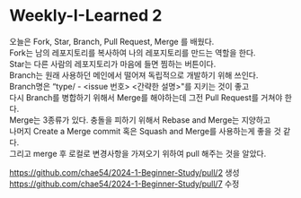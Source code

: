 Weekly-I-Learned 2
================

오늘은 Fork, Star, Branch, Pull Request, Merge 를 배웠다.  
Fork는 남의 레포지토리를 복사하여 나의 레포지토리를 만드는 역할을 한다.  
Star는 다른 사람의 레포지토리가 마음에 들면 찜하는 버튼이다.  
Branch는 원래 사용하던 메인에서 떨어져 독립적으로 개발하기 위해 쓰인다.  
Branch명은 “type/ - <issue 번호> <간략한 설명>"를 지키는 것이 좋고  
다시 Branch를 병합하기 위해서 Merge를 해야하는데 그전 Pull Request를 거쳐야 한다.  
Merge는 3종류가 있다. 충돌을 피하기 위해서 Rebase and Merge는 지양하고  
나머지 Create a Merge commit 혹은 Squash and Merge를 사용하는게 좋을 것 같다.  
그리고 merge 후 로컬로 변경사항을 가져오기 위하여 pull 해주는 것을 알았다.

https://github.com/chae54/2024-1-Beginner-Study/pull/2 생성  
https://github.com/chae54/2024-1-Beginner-Study/pull/7 수정